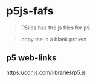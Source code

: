 # p5js-fafs

>P5libs has the js files for p5

>copy me is a blank project

## p5 web-links

https://cdnjs.com/libraries/p5.js
